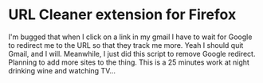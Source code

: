 # URL Cleaner extension for Firefox

I'm bugged that when I click on a link in my gmail I have to wait for Google to redirect me to the URL so that they track me more. Yeah I should quit Gmail, and I will. Meanwhile, I just did this script to remove Google redirect. Planning to add more sites to the thing. This is a 25 minutes work at night drinking wine and watching TV... 